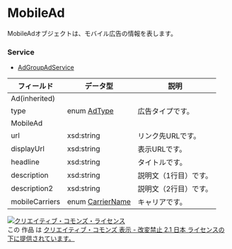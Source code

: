 # MobileAd
MobileAdオブジェクトは、モバイル広告の情報を表します。
### Service
+ [AdGroupAdService](../services/AdGroupAdService.md)

| フィールド | データ型 | 説明 | 
|---|---|---|
| Ad(inherited)|||
| type| <span>enum</span><span> </span><a href="./AdType.md"><span>AdType</span></a>| 広告タイプです。 |
| MobileAd|||
| url| xsd:string| リンク先URLです。 |
| displayUrl| xsd:string| 表示URLです。 |
| headline| xsd:string| タイトルです。 |
| description| xsd:string| 説明文（1行目）です。 |
| description2| xsd:string| 説明文（2行目）です。 |
| mobileCarriers| <span>enum</span><span> </span><a href="./CarrierName.md"><span>CarrierName</span></a>| キャリアです。 |
<a rel="license" href="http://creativecommons.org/licenses/by-nd/2.1/jp/"><img alt="クリエイティブ・コモンズ・ライセンス" style="border-width:0" src="https://i.creativecommons.org/l/by-nd/2.1/jp/88x31.png" /></a><br />この 作品 は <a rel="license" href="http://creativecommons.org/licenses/by-nd/2.1/jp/">クリエイティブ・コモンズ 表示 - 改変禁止 2.1 日本 ライセンスの下に提供されています。</a>
